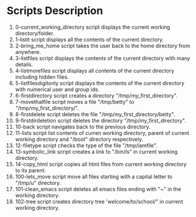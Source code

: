 # Scripts Description
1. 0-current_working_directory script displays the current working directory/folder.
2. 1-listit script displays all the contents of the current directory.
3. 2-bring_me_home script takes the user back to the home directory from anywhere.
4. 3-listfiles script displays the contents of the current directory with many details.
5. 4-listmorefiles script displays all contents of the current directory including hidden files.
6. 5-listfilesdigitonly script displays the contents of the current directory with numerical user and group ids.
7. 6-firstdirectory script creates a directory "/tmp/my_first_directory".
8. 7-movethatfile script moves a file "/tmp/betty" to "/tmp/my_first_directory/".
9. 8-firstdelete script deletes the file "/tmp/my_first_directory/betty".
10. 9-firstdirdeletion script deletes the directory "/tmp/my_first_directory".
11. 10-back script navigates back to the previous directory.
12. 11-lists script list contents of curren working directory, parent of current working directory and "/boot" directory respectively.
13. 12-filetype script checks the type of the file "/tmp/iamfile".
14. 13-symbolic_link script creates a link to "/bin/ls" in current working directory.
15. 14-copy_html script copies all html files from current working directory to its parent.
16. 100-lets_move script move all files starting with a capital letter to "/tmp/u" directory.
17. 101-clean_emacs script deletes all emacs files ending with "~" in the working directory.
18. 102-tree script creates directory tree 'welcome/to/school/" in current working directory.
